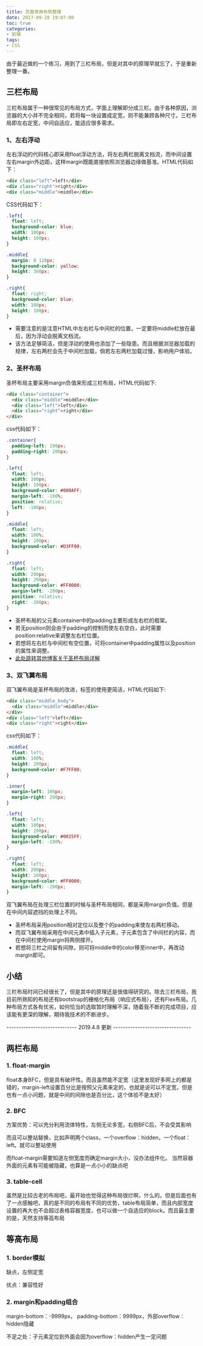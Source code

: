 ```yaml
---
title: 页面常用布局整理
date: 2017-09-28 19:07:00
toc: true
categories:
- 前端
tags: 
- CSS
---
```


由于最近做的一个练习，用到了三栏布局，但是对其中的原理早就忘了，于是重新整理一番。

<!--more-->

## 三栏布局

三栏布局属于一种很常见的布局方式，字面上理解即分成三栏。由于各种原因，浏览器的大小并不完全相同，若将每一块设置成定宽，则不能兼顾各种尺寸。三栏布局即左右定宽，中间自适应，能适应很多需求。

### 1、左右浮动

左右浮动的代码核心即采用float浮动方法，将左右两栏脱离文档流，而中间设置左右margin外边距，这样margin既能直接依照浏览器边缘做基准。HTML代码如下：

```html
<div class="left">left</div>
<div class="right">right</div>
<div class="middle">middle</div>
```

CSS代码如下：
```css
.left{
  float: left; 
  background-color: blue; 
  width: 100px; 
  height: 100px;
}

.middle{
  margin: 0 120px;
  background-color: yellow; 
  height: 300px;
}

.right{
  float: right;
  background-color: blue; 
  width: 100px; 
  height: 100px;
}
```


* 需要注意的是注意HTML中左右栏与中间栏的位置，一定要将middle栏放在最后，因为浮动会脱离文档流。
* 该方法足够简洁，但是浮动的使用也添加了一些隐患。而且根据浏览器加载的规律，左右两栏会先于中间栏加载，倘若左右两栏加载过慢，影响用户体验。

### 2、圣杯布局

圣杯布局主要采用margin负值来形成三栏布局，HTML代码如下:

```html
<div class="container">
  <div class="middle">middle</div>
  <div class="left">left</div>
  <div class="right">right</div>
</div>
```

css代码如下：

```css
.container{
  padding-left: 100px;
  padding-right: 200px;
}

.left{
  float: left;
  width: 100px;
  height: 200px;
  background-color: #000AFF;
  margin-left: -100%;
  position: relative;
  left: -100px;
}

.middle{
  float: left;
  width: 100%;
  height: 200px;
  background-color: #D3FF00;
}

.right{
  float: left;
  width: 200px;
  height: 200px;
  background-color: #FF0000;
  margin-left: -200px;
  position: relative;
  right: -200px;
}
```


* 圣杯布局的父元素container中的padding主要形成左右栏的框架。
* 若无position则会由于padding的控制而使左右空白，此时需要position:relative来调整左右栏位置。
* 若想将左右栏与中间栏有空位置，可将container中padding属性以及position的属性来调整。
* [此处跳转其他博客关于圣杯布局详解](http://blog.csdn.net/konglei1996/article/details/50881391)

### 3、双飞翼布局

双飞翼布局是圣杯布局的改进，标签的使用更简洁，HTML代码如下:

```html
<div class="middle_body">
  <div class="middle">middle</div>
</div>
<div class="left">left</div>
<div class="right">right</div>
```

css代码如下：

```css
.middle{
  float: left;
  width: 100%;
  height: 200px;
  background-color: #F7FF00;
}

.inner{
  margin-left: 100px;
  margin-right: 200px;
}

.left{
  float: left;
  width: 100px;
  height: 200px;
  background-color: #0015FF; 
  margin-left: -100%;
}

.right{
  float: left;
  width: 200px;
  height: 200px;
  background-color: #FF0000;
  margin-left: -200px;
}
```

双飞翼布局在处理三栏位置的时候与圣杯布局相同，都是采用margin负值。但是在中间内容遮挡的处理上不同。
* 圣杯布局采用position相对定位以及整个的padding来使左右两栏移动。
* 而双飞翼布局采用在中间元素中插入子元素，子元素包含了中间栏的内容，而在中间栏使用margin将两侧撑开。
* 若想将三栏之间留有间隙，则可将middle中的color移至inner中，再改动margin即可。

## 小结

三栏布局时间已经很长了，但是其中的原理还是很值得研究的。除去三栏布局，我目前所熟知的布局还有bootstrap的栅格化布局（响应式布局），还有Flex布局。几种布局方式各有优劣，如何恰当的选取暂时理解不深，随着我不断的完成项目，应该能有更深的理解，期待我技术的不断进步。

----------------------------- 2019.4.8 更新 --------------------------------

## 两栏布局

### 1. float-margin

float本身BFC，但是具有破坏性。而且虽然能不定宽（这里发现好多网上的都是错的，margin-left设置百分比是按照父元素来定的，也就是说可以不定宽，但是也有一点小问题，就是中间的间隙也是百分比，这个体验不是太好）

### 2. BFC

方案优势：可以充分利用流体特性，左侧无论多宽，右侧BFC后，不会受其影响

而且可以整站替换，比如声明两个class，一个overflow：hidden，一个float：left。就可以整站使用

而float-margin需要知道左侧宽度而确定margin大小，没办法组件化。
当然容器外面的元素有可能被隐藏，也算是一点小小的缺点吧

### 3. table-cell

虽然是比较古老的布局吧，最开始也觉得这种布局很烂啊，什么的。但是后面也有了一点感触吧，真的是不同的布局有不同的优势，table布局简单，而且内部宽度设置的再大也不会超过表格容器宽度，也可以做一个自适应的block。而且最主要的是，天然支持等高布局


## 等高布局

### 1. border模拟

缺点，左侧定宽

优点：兼容性好

### 2. margin和padding组合

margin-bottom：-9999px， padding-bottom：9999px，外部overflow：hidden隐藏

不足之处：子元素定位到外面会因为overflow：hidden产生一定问题
